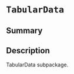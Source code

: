 <!-- vale off -->

<a id="module-ansys.mechanical.stubs.v241.Ansys.Mechanical.DataModel.Utilities.TabularData"></a>

<a id="tabulardata"></a>

# `TabularData`

<a id="summary"></a>

## Summary

<a id="description"></a>

## Description

TabularData subpackage.

<!-- !! processed by numpydoc !! -->
<!-- vale on -->
